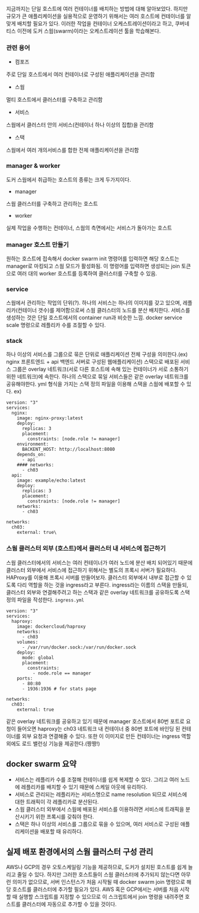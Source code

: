지금까지는 단일 호스트에 여러 컨테이너를 배치하는 방법에 대해 알아보았다.
하지만 규모가 큰 애플리케이션을 실용적으로 운영하기 위해서는 여러 호스트에 컨테이너를 알맞게 배치할 필요가 있다.
이러한 작업을 컨테이너 오케스트레이션이라고 하고, 쿠버네티스 이전에 도커 스웜(swarm)이라는 오케스트레이션 툴을 학습해본다.

### 관련 용어

- 컴포즈

주로 단일 호스트에서 여러 컨테이너로 구성된 애플리케이션을 관리함

- 스웜

멀티 호스트에서 클러스터를 구축하고 관리함

- 서비스

스웜에서 클러스터 안의 서비스(컨테이너 하나 이상의 집합)을 관리함

- 스택

스웜에서 여러 개의서비스를 합한 전체 애플리케이션을 관리함

### manager & worker
도커 스웜에서 취급하는 호스트의 종류는 크게 두가지이다.
- manager

스웜 클러스터를 구축하고 관리하는 호스트
- worker

실제 작업을 수행하는 컨테이너, 스웜의 측면에서는 서비스가 돌아가는 호스트

### manager 호스트 만들기
원하는 호스트에 접속해서 docker swarm init 명령어를 입력하면 해당 호스트는 manager로 마킹되고 스웜 모드가 활성화됨. 이 명령어를 입력하면 생성되는
join 토큰으로 여러 대의 worker 호스트를 등록하여 클러스터를 구축할 수 있음.

### service
스웜에서 관리하는 작업의 단위(?). 하나의 서비스는 하나의 이미지를 갖고 있으며, 레플리카(컨테이너 갯수)를 제어함으로써 스웜 클러스터의 노드를 분산 배치한다.
서비스를 생성하는 것은 단일 호스트에서의 container run과 비슷한 느낌. docker service scale 명령으로 레플리카 수를 조절할 수 있다.

### stack
하나 이상의 서비스를 그룹으로 묶은 단위로 애플리케이션 전체 구성을 의미한다.(ex) nginx 프론트엔드 + api 백엔드 서버로 구성된 웹애플리케이션)
스택으로 배포된 서비스 그룹은 overlay 네트워크(서로 다른 호스트에 속해 있는 컨테이너가 서로 소통하기 위한 네트워크)에 속한다. 하나의 스택으로 묶일
서비스들은 같은 overlay 네트워크를 공유해야한다. yml 형식을 가지는 스택 정의 파일을 이용해 스택을 스웜에 배포할 수 있다.
ex)
```
version: "3"
services:
  nginx:
    image: nginx-proxy:latest
    deploy:
      replicas: 3
      placement:
        constraints: [node.role != manager]
    environment:
      BACKENT_HOST: http://localhost:8080
    depends_on:
      - api
    #### networks:
      - ch03
  api:
    image: example/echo:latest
    deploy:
      replicas: 3
      placement:
        constraints: [node.role != manager]
    networks:
      - ch03
      
networks:
  ch03:
    external: true\
```

### 스웜 클러스터 외부 (호스트)에서 클러스터 내 서비스에 접근하기

스웜 클러스터에서의 서비스는 여러 컨테이너가 여러 노드에 분산 배치 되어있기 때문에 클러스터 외부에서 서비스에 접근하기 위해서는 별도의 프록시 서버가 필요하다. HAProxy를 이용해 프록시 서버를 만들어보자. 클러스터 외부에서 내부로 접근할 수 있도록 다리 역할을 하는 것을 ingress라고 부른다.
ingress라는 이름의 스택을 만들되, 클러스터 외부와 연결해주려고 하는 스택과 같은 overlay 네트워크를 공유하도록 스택 정의 파일을 작성한다.
`ingress.yml`
```
version: "3"
services:
  haproxy:
    image: dockercloud/haproxy
    networks:
      - ch03
    volumes:
      - /var/run/docker.sock:/var/run/docker.sock
    deploy:
      mode: global
      placement:
        constraints:
          - node.role == manager
    ports:
      - 80:80
      - 1936:1936 # for stats page
      
networks:
  ch03:
    external: true
```
같은 overlay 네트워크를 공유하고 있기 때문에 manager 호스트에서 80번 포트로 요청이 들어오면 haproxy는 ch03 네트워크 내 컨테이너 중 80번 포트에 바인딩 된 컨테이너를 외부 요청과 연결해줄 수 있다. 또한 이 이미지로 만든 컨테이너는 ingress 역할 외에도 로드 밸런싱 기능을 제공한다.(짱짱!)

## docker swarm 요약
- 서비스는 레플리카 수를 조절해 컨테이너를 쉽게 복제할 수 있다. 그리고 여러 노드에 레플리카를 배치할 수 있기 때문에 스케일 아웃에 유리하다.
- 서비스로 관리되는 레플리카는 서비스명으로 name resolution 되므로 서비스에 대한 트래픽이 각 레플리카로 분산된다.
- 스웜 클러스터 외부에서 스웜에 배포된 서비스를 이용하려면 서비스에 트래픽을 분산시키기 위한 프록시를 갖춰야 한다.
- 스택은 하나 이상의 서비스를 그룹으로 묶을 수 있으며, 여러 서비스로 구성된 애플리케이션을 배포할 때 유리하다.

## 실제 배포 환경에서의 스웜 클러스터 구성 관리
AWS나 GCP의 경우 오토스케일링 기능을 제공하므로, 도커가 설치된 호스트를 쉽게 늘리고 줄일 수 있다. 하지만 그러한 호스트들이 스웜 클러스터에 추가되지 않는다면 아무런 의미가 없으므로, 서버 인스턴스가 처음 시작될 때 docker swarm join 명령으로 해당 호스트를 클러스터에 추가할 필요가 있다. AWS 혹은 GCP에서는 서버를 처음 시작할 때 실행할 스크립트를 지정할 수 있으므로 이 스크립트에서 join 명령을 내려주면 호스트를 클러스터에 자동으로 추가할 수 있을 것이다.

